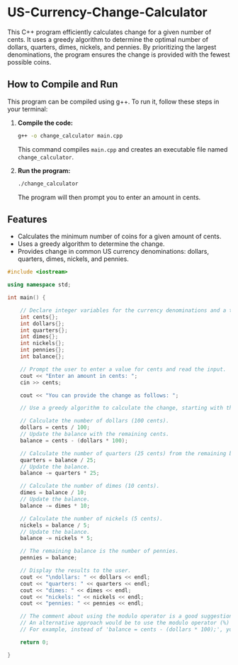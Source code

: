 # US-Currency-Change-Calculator

This C++ program efficiently calculates change for a given number of cents. It uses a greedy algorithm to determine the optimal number of dollars, quarters, dimes, nickels, and pennies. By prioritizing the largest denominations, the program ensures the change is provided with the fewest possible coins.

## How to Compile and Run

This program can be compiled using g++. To run it, follow these steps in your terminal:

1.  **Compile the code:**
    ```bash
    g++ -o change_calculator main.cpp
    ```
    This command compiles `main.cpp` and creates an executable file named `change_calculator`.

2.  **Run the program:**
    ```bash
    ./change_calculator
    ```
    The program will then prompt you to enter an amount in cents.

## Features

* Calculates the minimum number of coins for a given amount of cents.
* Uses a greedy algorithm to determine the change.
* Provides change in common US currency denominations: dollars, quarters, dimes, nickels, and pennies.
```cpp
#include <iostream>

using namespace std;

int main() {

    // Declare integer variables for the currency denominations and a temporary balance.
    int cents{};
    int dollars{};
    int quarters{};
    int dimes{};
    int nickels{};
    int pennies{};
    int balance{};

    // Prompt the user to enter a value for cents and read the input.
    cout << "Enter an amount in cents: ";
    cin >> cents;

    cout << "You can provide the change as follows: ";

    // Use a greedy algorithm to calculate the change, starting with the largest denomination.

    // Calculate the number of dollars (100 cents).
    dollars = cents / 100;
    // Update the balance with the remaining cents.
    balance = cents - (dollars * 100);

    // Calculate the number of quarters (25 cents) from the remaining balance.
    quarters = balance / 25;
    // Update the balance.
    balance -= quarters * 25;

    // Calculate the number of dimes (10 cents).
    dimes = balance / 10;
    // Update the balance.
    balance -= dimes * 10;

    // Calculate the number of nickels (5 cents).
    nickels = balance / 5;
    // Update the balance.
    balance -= nickels * 5;

    // The remaining balance is the number of pennies.
    pennies = balance;

    // Display the results to the user.
    cout << "\ndollars: " << dollars << endl;
    cout << "quarters: " << quarters << endl;
    cout << "dimes: " << dimes << endl;
    cout << "nickels: " << nickels << endl;
    cout << "pennies: " << pennies << endl;

    // The comment about using the modulo operator is a good suggestion.
    // An alternative approach would be to use the modulo operator (%) to simplify the balance calculation.
    // For example, instead of 'balance = cents - (dollars * 100);', you could use 'balance = cents % 100;'.

    return 0;

}
